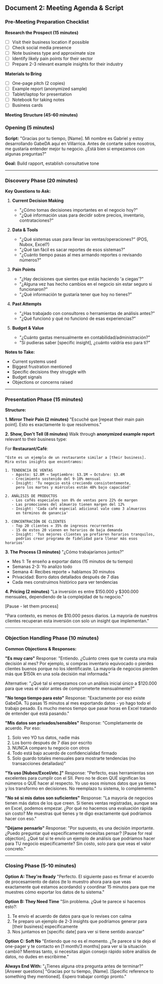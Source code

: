 ## Document 2: Meeting Agenda & Script

### Pre-Meeting Preparation Checklist

**Research the Prospect (15 minutes)**
- [ ] Visit their business location if possible
- [ ] Check social media presence
- [ ] Note business type and approximate size
- [ ] Identify likely pain points for their sector
- [ ] Prepare 2-3 relevant example insights for their industry

**Materials to Bring**
- [ ] One-page pitch (2 copies)
- [ ] Example report (anonymized sample)
- [ ] Tablet/laptop for presentation
- [ ] Notebook for taking notes
- [ ] Business cards

**Meeting Structure (45-60 minutes)**

### Opening (5 minutes)
**Script:**
"Gracias por tu tiempo, [Name]. Mi nombre es Gabriel y estoy desarrollando GabeDA aquí en Villarrica. Antes de contarte sobre nosotros, me gustaría entender mejor tu negocio. ¿Está bien si empezamos con algunas preguntas?"

**Goal:** Build rapport, establish consultative tone

---

### Discovery Phase (20 minutes)

**Key Questions to Ask:**

1. **Current Decision Making**
   - "¿Cómo tomas decisiones importantes en el negocio hoy?"
   - "¿Qué información usas para decidir sobre precios, inventario, contrataciones?"
   
2. **Data & Tools**
   - "¿Qué sistemas usas para llevar las ventas/operaciones?" (POS, Nubox, Excel?)
   - "¿Qué tan fácil es sacar reportes de esos sistemas?"
   - "¿Cuánto tiempo pasas al mes armando reportes o revisando números?"

3. **Pain Points**
   - "¿Hay decisiones que sientes que estás haciendo 'a ciegas'?"
   - "¿Alguna vez has hecho cambios en el negocio sin estar seguro si funcionaron?"
   - "¿Qué información te gustaría tener que hoy no tienes?"

4. **Past Attempts**
   - "¿Has trabajado con consultores o herramientas de análisis antes?"
   - "¿Qué funcionó y qué no funcionó de esas experiencias?"

5. **Budget & Value**
   - "¿Cuánto gastas mensualmente en contabilidad/administración?"
   - "Si pudieras saber [specific insight], ¿cuánto valdría eso para ti?"

**Notes to Take:**
- Current systems used
- Biggest frustration mentioned
- Specific decisions they struggle with
- Budget signals
- Objections or concerns raised

---

### Presentation Phase (15 minutes)

**Structure:**

**1. Mirror Their Pain (2 minutes)**
"Escuché que [repeat their main pain point]. Esto es exactamente lo que resolvemos."

**2. Show, Don't Tell (8 minutes)**
Walk through **anonymized example report** relevant to their business type:

For **Restaurant/Café**:
```
"Este es un ejemplo de un restaurante similar a [their business]. 
Mira estos insights que encontramos:

1. TENDENCIA DE VENTAS
   - Agosto: $2.8M → Septiembre: $3.1M → Octubre: $3.4M
   - Crecimiento sostenido del 9-10% mensual
   - Insight: 'Tu negocio está creciendo consistentemente, 
     pero los martes y miércoles están 40% bajo capacidad'

2. ANÁLISIS DE PRODUCTOS
   - Los cafés especiales son 8% de ventas pero 22% de margen
   - Las promociones del almuerzo tienen margen del 12%
   - Insight: 'Cada café especial adicional vale como 3 almuerzos 
     en términos de ganancia'

3. CONCENTRACIÓN DE CLIENTES
   - Top 20 clientes = 35% de ingresos recurrentes
   - 15 de estos 20 vienen en horarios de baja demanda
   - Insight: 'Tus mejores clientes ya prefieren horarios tranquilos,
     podrías crear programa de fidelidad para llenar más esos horarios'
```

**3. The Process (3 minutes)**
"¿Cómo trabajaríamos juntos?"
- Mes 1: Te enseño a exportar datos (15 minutos de tu tiempo)
- Semanas 2-3: Yo analizo todo
- Semana 4: Recibes reporte + hablamos 30 minutos
- Privacidad: Borro datos detallados después de 7 días
- Cada mes construimos histórico para ver tendencias

**4. Pricing (2 minutes)**
"La inversión es entre $150.000 y $300.000 mensuales, dependiendo de la complejidad de tu negocio."

[Pause - let them process]

"Para contexto, es menos de $10.000 pesos diarios. La mayoría de nuestros clientes recuperan esta inversión con solo un insight que implementan."

---

### Objection Handling Phase (10 minutes)

**Common Objections & Responses:**

**"Es muy caro"**
Response: "Entiendo. ¿Cuánto crees que te cuesta una mala decisión al mes? Por ejemplo, si compras inventario equivocado o pierdes clientes buenos porque no los identificaste. La mayoría de negocios pierden más que $150k en una sola decisión mal informada."

Alternative: "¿Qué tal si empezamos con un análisis inicial único a $120.000 para que veas el valor antes de comprometerte mensualmente?"

**"No tengo tiempo para esto"**
Response: "Exactamente por eso existe GabeDA. Tú pasas 15 minutos al mes exportando datos - yo hago todo el trabajo pesado. Es mucho menos tiempo que pasar horas en Excel tratando de entender qué está pasando."

**"Mis datos son privados/sensibles"**
Response: "Completamente de acuerdo. Por eso:
1. Solo veo YO tus datos, nadie más
2. Los borro después de 7 días por escrito
3. NUNCA comparo tu negocio con otros
4. Todo está bajo acuerdo de confidencialidad firmado
5. Solo guardo totales mensuales para mostrarte tendencias (no transacciones detalladas)"

**"Ya uso [Nubox/Excel/etc.]"**
Response: "Perfecto, esas herramientas son excelentes para cumplir con el SII. Pero no te dicen QUÉ significan los números o QUÉ hacer al respecto. Yo uso esos mismos datos que ya tienes y los transformo en decisiones. No reemplazo tu sistema, lo complemento."

**"No sé si mis datos son suficientes"**
Response: "La mayoría de negocios tienen más datos de los que creen. Si tienes ventas registradas, aunque sea en Excel, podemos empezar. ¿Por qué no hacemos una evaluación rápida sin costo? Me muestras qué tienes y te digo exactamente qué podríamos hacer con eso."

**"Déjame pensarlo"**
Response: "Por supuesto, es una decisión importante. ¿Puedo preguntar qué específicamente necesitas pensar? [Pause for real objection]. ¿Qué tal si te envío un ejemplo de análisis que podríamos hacer para TU negocio específicamente? Sin costo, solo para que veas el valor concreto."

---

### Closing Phase (5-10 minutes)

**Option A: They're Ready**
"Perfecto. El siguiente paso es firmar el acuerdo de procesamiento de datos (te lo muestro ahora para que veas exactamente qué estamos acordando) y coordinar 15 minutos para que me muestres cómo exportar los datos de tu sistema."

**Option B: They Need Time**
"Sin problema. ¿Qué te parece si hacemos esto?:
1. Te envío el acuerdo de datos para que lo revises con calma
2. Te preparo un ejemplo de 2-3 insights que podríamos generar para [their business] específicamente
3. Nos juntamos en [specific date] para ver si tiene sentido avanzar"

**Option C: Soft No**
"Entiendo que no es el momento. ¿Te parece si te dejo el one-pager y te contacto en [1 month/3 months] para ver si la situación cambió? Mientras tanto, si necesitas algún consejo rápido sobre análisis de datos, no dudes en escribirme."

**Always End With:**
"¿Tienes alguna otra pregunta antes de terminar?"
[Answer questions]
"Gracias por tu tiempo, [Name]. [Specific reference to something they mentioned]. Espero trabajar contigo pronto."